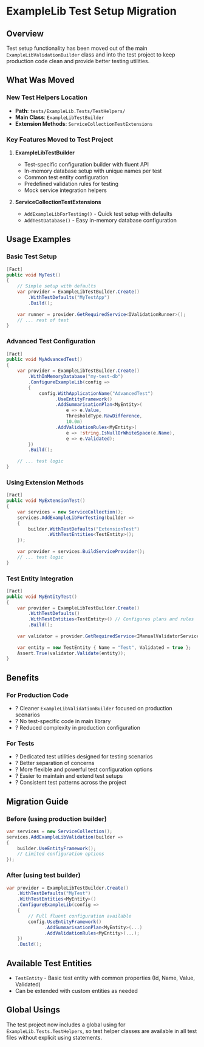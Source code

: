 # ExampleLib Test Setup Migration

## Overview
Test setup functionality has been moved out of the main `ExampleLibValidationBuilder` class and into the test project to keep production code clean and provide better testing utilities.

## What Was Moved

### New Test Helpers Location
- **Path**: `tests/ExampleLib.Tests/TestHelpers/`
- **Main Class**: `ExampleLibTestBuilder`
- **Extension Methods**: `ServiceCollectionTestExtensions`

### Key Features Moved to Test Project

1. **ExampleLibTestBuilder**
   - Test-specific configuration builder with fluent API
   - In-memory database setup with unique names per test
   - Common test entity configuration
   - Predefined validation rules for testing
   - Mock service integration helpers

2. **ServiceCollectionTestExtensions**
   - `AddExampleLibForTesting()` - Quick test setup with defaults
   - `AddTestDatabase()` - Easy in-memory database configuration

## Usage Examples

### Basic Test Setup
```csharp
[Fact]
public void MyTest()
{
    // Simple setup with defaults
    var provider = ExampleLibTestBuilder.Create()
        .WithTestDefaults("MyTestApp")
        .Build();
    
    var runner = provider.GetRequiredService<IValidationRunner>();
    // ... rest of test
}
```

### Advanced Test Configuration
```csharp
[Fact]
public void MyAdvancedTest()
{
    var provider = ExampleLibTestBuilder.Create()
        .WithInMemoryDatabase("my-test-db")
        .ConfigureExampleLib(config =>
        {
            config.WithApplicationName("AdvancedTest")
                  .UseEntityFramework()
                  .AddSummarisationPlan<MyEntity>(
                      e => e.Value,
                      ThresholdType.RawDifference,
                      10.0m)
                  .AddValidationRules<MyEntity>(
                      e => !string.IsNullOrWhiteSpace(e.Name),
                      e => e.Validated);
        })
        .Build();
    
    // ... test logic
}
```

### Using Extension Methods
```csharp
[Fact]
public void MyExtensionTest()
{
    var services = new ServiceCollection();
    services.AddExampleLibForTesting(builder =>
    {
        builder.WithTestDefaults("ExtensionTest")
               .WithTestEntities<TestEntity>();
    });
    
    var provider = services.BuildServiceProvider();
    // ... test logic
}
```

### Test Entity Integration
```csharp
[Fact]
public void MyEntityTest()
{
    var provider = ExampleLibTestBuilder.Create()
        .WithTestDefaults()
        .WithTestEntities<TestEntity>() // Configures plans and rules
        .Build();
    
    var validator = provider.GetRequiredService<IManualValidatorService>();
    
    var entity = new TestEntity { Name = "Test", Validated = true };
    Assert.True(validator.Validate(entity));
}
```

## Benefits

### For Production Code
- ? Cleaner `ExampleLibValidationBuilder` focused on production scenarios
- ? No test-specific code in main library
- ? Reduced complexity in production configuration

### For Tests
- ? Dedicated test utilities designed for testing scenarios
- ? Better separation of concerns
- ? More flexible and powerful test configuration options
- ? Easier to maintain and extend test setups
- ? Consistent test patterns across the project

## Migration Guide

### Before (using production builder)
```csharp
var services = new ServiceCollection();
services.AddExampleLibValidation(builder => 
{
    builder.UseEntityFramework();
    // Limited configuration options
});
```

### After (using test builder)
```csharp
var provider = ExampleLibTestBuilder.Create()
    .WithTestDefaults("MyTest")
    .WithTestEntities<MyEntity>()
    .ConfigureExampleLib(config => 
    {
        // Full fluent configuration available
        config.UseEntityFramework()
              .AddSummarisationPlan<MyEntity>(...)
              .AddValidationRules<MyEntity>(...);
    })
    .Build();
```

## Available Test Entities
- `TestEntity` - Basic test entity with common properties (Id, Name, Value, Validated)
- Can be extended with custom entities as needed

## Global Usings
The test project now includes a global using for `ExampleLib.Tests.TestHelpers`, so test helper classes are available in all test files without explicit using statements.